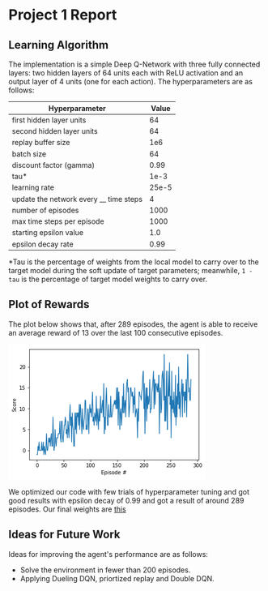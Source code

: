 # Project 1 Report

## Learning Algorithm

The implementation is a simple Deep Q-Network with three fully connected layers: two hidden layers of 64 units each with ReLU activation and an output layer of 4 units (one for each action). The hyperparameters are as follows:

| Hyperparameter | Value |
| ------------- | ------------- |
| first hidden layer units | 64 |
| second hidden layer units | 64 |
| replay buffer size | 1e6 |
| batch size | 64 |
| discount factor (gamma) | 0.99 |
| tau* | 1e-3 |
| learning rate | 25e-5 |
| update the network every __ time steps | 4 |
| number of episodes | 1000 |
| max time steps per episode | 1000 |
| starting epsilon value | 1.0 |
| epsilon decay rate | 0.99 |

*Tau is the percentage of weights from the local model to carry over to the target model during the soft update of target parameters; meanwhile, `1 - tau` is the percentage of target model weights to carry over.

## Plot of Rewards

The plot below shows that, after 289 episodes, the agent is able to receive an average reward of 13 over the last 100 consecutive episodes.

![final_model_rewards_plot](./final_model.png)

We optimized our code with few trials of hyperparameter tuning and got good results with epsilon decay of 0.99 and got a result of around 289 episodes. Our final weights are [this](./model_weights1.pth)

## Ideas for Future Work

Ideas for improving the agent's performance are as follows:
- Solve the environment in fewer than 200 episodes.
- Applying Dueling DQN, priortized replay and Double DQN.
